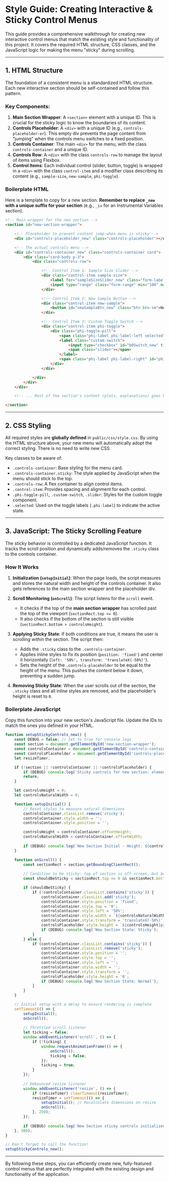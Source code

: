 # Style Guide: Creating Interactive & Sticky Control Menus

This guide provides a comprehensive walkthrough for creating new interactive control menus that match the existing style and functionality of this project. It covers the required HTML structure, CSS classes, and the JavaScript logic for making the menu "sticky" during scrolling.

---

## 1. HTML Structure

The foundation of a consistent menu is a standardized HTML structure. Each new interactive section should be self-contained and follow this pattern.

### Key Components:

1.  **Main Section Wrapper**: A `<section>` element with a unique ID. This is crucial for the sticky logic to know the boundaries of its content.
2.  **Controls Placeholder**: A `<div>` with a unique ID (e.g., `controls-placeholder-er`). This empty div prevents the page content from "jumping" when the controls menu switches to a fixed position.
3.  **Controls Container**: The main `<div>` for the menu, with the class `controls-container` and a unique ID.
4.  **Controls Row**: A `<div>` with the class `controls-row` to manage the layout of items using Flexbox.
5.  **Control Items**: Each individual control (slider, button, toggle) is wrapped in a `<div>` with the class `control-item` and a modifier class describing its content (e.g., `sample-size`, `new-sample`, `phi-toggle`).

### Boilerplate HTML

Here is a template to copy for a new section. **Remember to replace `_new` with a unique suffix for your section** (e.g., `_iv` for an Instrumental Variables section).

```html
<!-- Main wrapper for the new section -->
<section id="new-section-wrapper">

    <!-- Placeholder to prevent content jump when menu is sticky -->
    <div id="controls-placeholder_new" class="controls-placeholder"></div>

    <!-- The actual controls menu -->
    <div id="controls-container_new" class="controls-container card">
        <div class="card-body p-3">
            <div class="controls-row">

                <!-- Control Item 1: Sample Size Slider -->
                <div class="control-item sample-size">
                    <label for="sampleSizeSlider_new" class="form-label me-2 mb-0">Sample Size: <span id="sampleSizeValue_new">500</span></label>
                    <input type="range" class="form-range" min="100" max="2000" step="100" id="sampleSizeSlider_new">
                </div>

                <!-- Control Item 2: New Sample Button -->
                <div class="control-item new-sample">
                    <button id="newSampleBtn_new" class="btn btn-sm">New Sample</button>
                </div>

                <!-- Control Item 3: Custom Toggle Switch -->
                <div class="control-item phi-toggle">
                    <div class="phi-toggle-pill">
                        <span class="phi-label phi-label-left selected" id="phiLabel0_new">Recursive</span>
                        <label class="custom-switch">
                            <input type="checkbox" id="b0Switch_new" title="Switch between Recursive and Non-recursive B_0">
                            <span class="slider"></span>
                        </label>
                        <span class="phi-label phi-label-right" id="phiLabelPi_new">Non-recursive</span>
                    </div>
                </div>

            </div>
        </div>
    </div>

    <!-- ... Rest of the section's content (plots, explanations) goes here ... -->

</section>
```

---

## 2. CSS Styling

All required styles are **globally defined** in `public/css/style.css`. By using the HTML structure above, your new menu will automatically adopt the correct styling. There is no need to write new CSS.

Key classes to be aware of:

*   `.controls-container`: Base styling for the menu card.
*   `.controls-container.sticky`: The style applied by JavaScript when the menu should stick to the top.
*   `.controls-row`: A flex container to align control items.
*   `.control-item`: Provides spacing and alignment for each control.
*   `.phi-toggle-pill`, `.custom-switch`, `.slider`: Styles for the custom toggle component.
*   `.selected`: Used on the toggle labels (`.phi-label`) to indicate the active state.

---

## 3. JavaScript: The Sticky Scrolling Feature

The sticky behavior is controlled by a dedicated JavaScript function. It tracks the scroll position and dynamically adds/removes the `.sticky` class to the controls container.

### How It Works

1.  **Initialization (`setupInitial`)**: When the page loads, the script measures and stores the natural width and height of the controls container. It also gets references to the main section wrapper and the placeholder div.

2.  **Scroll Monitoring (`onScroll`)**: The script listens for the `scroll` event.
    *   It checks if the top of the **main section wrapper** has scrolled past the top of the viewport (`sectionRect.top <= 0`).
    *   It also checks if the bottom of the section is still visible (`sectionRect.bottom > controlsHeight`).

3.  **Applying Sticky State**: If both conditions are true, it means the user is scrolling *within* the section. The script then:
    *   Adds the `.sticky` class to the `.controls-container`.
    *   Applies inline styles to fix its position (`position: 'fixed'`) and center it horizontally (`left: '50%', transform: 'translateX(-50%)'`).
    *   Sets the height of the `.controls-placeholder` to be equal to the height of the menu. This pushes the content below it down, preventing a sudden jump.

4.  **Removing Sticky State**: When the user scrolls out of the section, the `.sticky` class and all inline styles are removed, and the placeholder's height is reset to `0`.

### Boilerplate JavaScript

Copy this function into your new section's JavaScript file. Update the IDs to match the ones you defined in your HTML.

```javascript
function setupStickyControls_new() {
    const DEBUG = false; // Set to true for console logs
    const section = document.getElementById('new-section-wrapper');
    const controlsContainer = document.getElementById('controls-container_new');
    const controlsPlaceholder = document.getElementById('controls-placeholder_new');
    let resizeTimer;

    if (!section || !controlsContainer || !controlsPlaceholder) {
        if (DEBUG) console.log('Sticky controls for new section: elements not found.');
        return;
    }

    let controlsHeight = 0;
    let controlsNaturalWidth = 0;

    function setupInitial() {
        // Reset styles to measure natural dimensions
        controlsContainer.classList.remove('sticky');
        controlsContainer.style.width = '';
        controlsContainer.style.position = '';

        controlsHeight = controlsContainer.offsetHeight;
        controlsNaturalWidth = controlsContainer.offsetWidth;
        
        if (DEBUG) console.log(`New Section Initial - Height: ${controlsHeight}, Width: ${controlsNaturalWidth}`);
    }

    function onScroll() {
        const sectionRect = section.getBoundingClientRect();
        
        // Condition to be sticky: top of section is off-screen, but bottom is still on-screen
        const shouldBeSticky = sectionRect.top <= 0 && sectionRect.bottom > controlsHeight;

        if (shouldBeSticky) {
            if (!controlsContainer.classList.contains('sticky')) {
                controlsContainer.classList.add('sticky');
                controlsContainer.style.position = 'fixed';
                controlsContainer.style.top = '0';
                controlsContainer.style.left = '50%';
                controlsContainer.style.width = `${controlsNaturalWidth}px`;
                controlsContainer.style.transform = 'translateX(-50%)';
                controlsPlaceholder.style.height = `${controlsHeight}px`;
                if (DEBUG) console.log('New Section State: Sticky');
            }
        } else {
            if (controlsContainer.classList.contains('sticky')) {
                controlsContainer.classList.remove('sticky');
                controlsContainer.style.position = '';
                controlsContainer.style.top = '';
                controlsContainer.style.left = '';
                controlsContainer.style.width = '';
                controlsContainer.style.transform = '';
                controlsPlaceholder.style.height = '0';
                if (DEBUG) console.log('New Section State: Normal');
            }
        }
    }

    // Initial setup with a delay to ensure rendering is complete
    setTimeout(() => {
        setupInitial();
        onScroll();
        
        // Throttled scroll listener
        let ticking = false;
        window.addEventListener('scroll', () => {
            if (!ticking) {
                window.requestAnimationFrame(() => {
                    onScroll();
                    ticking = false;
                });
                ticking = true;
            }
        });
        
        // Debounced resize listener
        window.addEventListener('resize', () => {
            if (resizeTimer) clearTimeout(resizeTimer);
            resizeTimer = setTimeout(() => {
                setupInitial(); // Recalculate dimensions on resize
                onScroll();
            }, 250);
        });
        
        if (DEBUG) console.log('New Section sticky controls initialized.');
    }, 500);
}

// Don't forget to call the function!
setupStickyControls_new();
```

---

By following these steps, you can efficiently create new, fully-featured control menus that are perfectly integrated with the existing design and functionality of the application.
